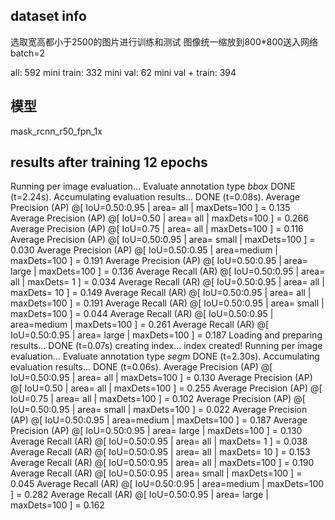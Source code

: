
## dataset info
选取宽高都小于2500的图片进行训练和测试
图像统一缩放到800*800送入网络
batch=2

all: 592
mini train: 332
mini val: 62
mini val + train: 394

## 模型
mask_rcnn_r50_fpn_1x

## results after training 12 epochs

Running per image evaluation...
Evaluate annotation type *bbox*
DONE (t=2.24s).
Accumulating evaluation results...
DONE (t=0.08s).
 Average Precision  (AP) @[ IoU=0.50:0.95 | area=   all | maxDets=100 ] = 0.135
 Average Precision  (AP) @[ IoU=0.50      | area=   all | maxDets=100 ] = 0.266
 Average Precision  (AP) @[ IoU=0.75      | area=   all | maxDets=100 ] = 0.116
 Average Precision  (AP) @[ IoU=0.50:0.95 | area= small | maxDets=100 ] = 0.030
 Average Precision  (AP) @[ IoU=0.50:0.95 | area=medium | maxDets=100 ] = 0.191
 Average Precision  (AP) @[ IoU=0.50:0.95 | area= large | maxDets=100 ] = 0.136
 Average Recall     (AR) @[ IoU=0.50:0.95 | area=   all | maxDets=  1 ] = 0.034
 Average Recall     (AR) @[ IoU=0.50:0.95 | area=   all | maxDets= 10 ] = 0.149
 Average Recall     (AR) @[ IoU=0.50:0.95 | area=   all | maxDets=100 ] = 0.191
 Average Recall     (AR) @[ IoU=0.50:0.95 | area= small | maxDets=100 ] = 0.044
 Average Recall     (AR) @[ IoU=0.50:0.95 | area=medium | maxDets=100 ] = 0.261
 Average Recall     (AR) @[ IoU=0.50:0.95 | area= large | maxDets=100 ] = 0.187
Loading and preparing results...
DONE (t=0.07s)
creating index...
index created!
Running per image evaluation...
Evaluate annotation type *segm*
DONE (t=2.30s).
Accumulating evaluation results...
DONE (t=0.06s).
 Average Precision  (AP) @[ IoU=0.50:0.95 | area=   all | maxDets=100 ] = 0.130
 Average Precision  (AP) @[ IoU=0.50      | area=   all | maxDets=100 ] = 0.255
 Average Precision  (AP) @[ IoU=0.75      | area=   all | maxDets=100 ] = 0.102
 Average Precision  (AP) @[ IoU=0.50:0.95 | area= small | maxDets=100 ] = 0.022
 Average Precision  (AP) @[ IoU=0.50:0.95 | area=medium | maxDets=100 ] = 0.187
 Average Precision  (AP) @[ IoU=0.50:0.95 | area= large | maxDets=100 ] = 0.130
 Average Recall     (AR) @[ IoU=0.50:0.95 | area=   all | maxDets=  1 ] = 0.038
 Average Recall     (AR) @[ IoU=0.50:0.95 | area=   all | maxDets= 10 ] = 0.153
 Average Recall     (AR) @[ IoU=0.50:0.95 | area=   all | maxDets=100 ] = 0.190
 Average Recall     (AR) @[ IoU=0.50:0.95 | area= small | maxDets=100 ] = 0.045
 Average Recall     (AR) @[ IoU=0.50:0.95 | area=medium | maxDets=100 ] = 0.282
 Average Recall     (AR) @[ IoU=0.50:0.95 | area= large | maxDets=100 ] = 0.162 
